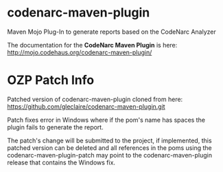 codenarc-maven-plugin
=====================

Maven Mojo Plug-In to generate reports based on the CodeNarc Analyzer

The documentation for the **CodeNarc Maven Plugin** is here: http://mojo.codehaus.org/codenarc-maven-plugin/

OZP Patch Info
==============

Patched version of codenarc-maven-plugin cloned from here: https://github.com/gleclaire/codenarc-maven-plugin.git

Patch fixes error in Windows where if the pom's name has spaces the plugin fails to generate the report.

The patch's change will be submitted to the project, if implemented, this patched version can be deleted and all references in the poms using the codenarc-maven-plugin-patch may point to the codenarc-maven-plugin release that contains the Windows fix.